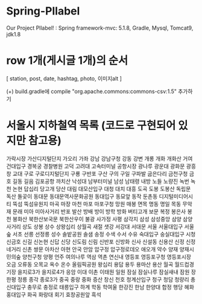 # Spring-Pllabel
Our Project Pllabel! : Spring framework-mvc: 5.1.8, Gradle, Mysql, Tomcat9, jdk1.8

# row 1개(게시글 1개)의 순서
[ station, post, date, hashtag, photo, 이미지alt ]

(+) build.gradle에 compile "org.apache.commons:commons-csv:1.5" 추가하기

# 서울시 지하철역 목록 (코드로 구현되어 있지만 참고용)
가락시장
가산디지털단지
가오리
가좌
강남
강남구청
강동
강변
개롱
개화
개화산
거여
건대입구
경복궁
경찰병원
고덕
고려대
고속터미널
공항시장
광나루
광운대
광화문
광흥창
교대
구로
구로디지털단지
구룡
구반포
구산
구의
구일
구파발
굽은다리
금천구청
금호
길동
길음
김포공항
까치산
낙성대
남부터미널
남성
남태령
내방
노들
노량진
녹번
녹천
논현
답십리
당고개
당산
대림
대모산입구
대청
대치
대흥
도곡
도봉
도봉산
독립문
독산
돌곶이
동대문
동대문역사문화공원
동대입구
동묘앞
동작
둔촌동
디지털미디어시티
뚝섬
뚝섬유원지
마곡
마장
마천
마포
마포구청
망원
매봉
면목
명동
명일
목동
무악재
문래
미아
미아사거리
반포
발산
방배
방이
방학
방화
버티고개
보문
복정
봉은사
봉천
봉화산
북한산보국문
북한산우이
불광
사가정
사평
삼각지
삼성
삼성중앙
삼양
삼양사거리
상도
상봉
상수
상왕십리
상월곡
새절
샛강
서강대
서대문
서울
서울대입구
서울숲
서초
선릉
선정릉
성수
솔밭공원
솔샘
송정
수색
수서
수유
숙대입구
숭실대입구
시청
신금호
신길
신논현
신답
신당
신도림
신림
신반포
신방화
신사
신설동
신용산
신정
신정네거리
신촌
쌍문
아차산
아현
안국
안암
압구정
압구정로데오
애오개
약수
양재
양재시민의숲
양천구청
양평
언주
여의나루
역삼
역촌
연신내
영등포
영등포구청
영등포시장
오금
오류동
오목교
옥수
온수
올림픽공원
왕십리
용답
용두
용마산
용산
월곡
월드컵경기장
을지로3가
을지로4가
응암
이대
이촌
이태원
일원
잠실
잠실나루
잠실새내
잠원
장한평
정릉
종각
종로3가
중곡
중랑
중화
증산
창신
천호
청계산입구
청구
청담
청량리
총신대입구
충무로
충정로
태릉입구
하계
학동
학여울
한강진
한남
한양대
합정
행당
혜화
홍대입구
화곡
화랑대
회기
효창공원앞
흑석
